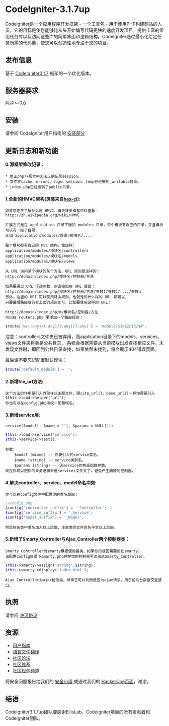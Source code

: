 CodeIgniter-3.1.7up
===========================

CodeIgniter是一个应用程序开发框架 - 一个工具包 - 用于使用PHP构建网站的人员。它的目标是使您能够比从头开始编写代码更快的速度开发项目，提供丰富的常用任务库以及访问这些库的简单界面和逻辑结构。CodeIgniter通过最小化给定任务所需的代码量，使您可以创造性地专注于您的项目。

## 发布信息

基于 [CodeIgniter3.1.7](https://codeigniter.com) 框架的一个优化版本。

## 服务器要求

PHP>=7.0

## 安装

请参阅 CodeIgniter用户指南的 [安装部分](https://codeigniter.com/user_guide/installation/index.html)

## 更新日志和新功能

#### 0.源框架修改记录：
	* 修正php7+版本中无法正确记录session。
	* 文件夹cache、errors、logs、session、temp已经搬到_writable目录。
	* index.php已经搬到了public目录。


#### 1.全新的HMVC架构(灵感来自[hex-ci](https://github.com/hex-ci/CodeIgniter-HMVC)):


	如果您还不了解什么是 HMVC，请先移步维基百科查看：
	http://zh.wikipedia.org/wiki/HMVC

	扩展方式是在 application 目录下增加 modules 目录，每个模块有自己的目录，并且模块可以有一级子目录，
	比如 application/modules/目录/模块名/....

	每个模块都有自己的 MVC 结构，像这样:
	application/modules/模块名/controllers
	application/modules/模块名/models
	application/modules/模块名/views

	从 URL 访问某个模块的某个方法，URL 规则是这样的：
	http://domain/index.php/模块名/控制器/方法

	如果要通过 URL 传递参数，则直接加在 URL 后面：
	http://domain/index.php/模块名/控制器/方法/参数1/参数2/..../参数n
	另外，这里的 URI 可以使用路由规则，也就是说什么样的 URL 都可以，
	只要最后路由成符合上面的规则即可，比如要使用这样的 URL：

	http://domain/index.php/m/模块名/控制器/方法
	可以在 routers.php 里添加一个路由规则：

```php
$route['m/(:any)/(:any)/(:any)/(:any)'] = 'module/$1/$2/$3/$4';
```
注意：controllers文件夹已被弃用，而application目录下的models、services、views文件夹将会是公共目录，
系统会根据需要从当前模块出发查找相应文件。未发现文件时，即回到公共目录查找，如果依然未找到，将会展示404错误页面。

最后请不要忘记配置默认模块：
```php
$route['default_module'] = '';
```

#### 2.新增file_url方法:

	这个方法的作用是引入外部样式主题文件，跟site_url()、base_url()一样你需要引入$this->load->helper('url');
	你也可以在config.php中统一配置域名。


#### 3.新增service层:
	service($model[, $name = ''[, $params = NULL]]);
```php
$this->load->service('service');
$this->service->test();
```	
	参数:
		$model (mixed) -- 你要引入的service类名。
		$name (string) -- service类别名。
		$params (string) -- 该service的构造函数参数。
	现在你可以把你的业务逻辑丢进services文件夹了，避免产生臃肿的控制器。

#### 4.解决controller、service、model命名冲突:

	你可以在config文件中配置你的类名后缀：
```php
//config.php
$config['controller_suffix'] = '_Controller';
$config['service_suffix'] = '_Service';
$config['model_suffix'] = '_Model';
```
	然后在各类中类名加入以上后缀，注意类的文件命名不含以上后缀。


#### 5.新增了Smarty_Controller与Ajax_Controller两个控制器类：

	Smarty_Controller为smarty模板使用基类，如果你的视图需要用到smarty，
	请配置config目录下smarty.php并在你的控制器里边继承Smarty_Controller。
```php
$this->smarty->assign('string',$string);
$this->smarty->display('index.html');
```
	Ajax_Controller为ajax检测类，继承它可以判断是否为ajax请求，用于前后台数据交互接口。

## 执照

请参阅 [许可协议](https://github.com/bcit-ci/CodeIgniter/blob/develop/user_guide_src/source/license.rst)

## 资源

-  [用户指南](https://codeigniter.com/docs)
-  [语言文件翻译](https://github.com/bcit-ci/codeigniter3-translations)
-  [社区论坛](http://forum.codeigniter.com/)
-  [社区维基](https://github.com/bcit-ci/CodeIgniter/wiki)
-  [社区松弛频道](https://codeigniterchat.slack.com/)

将安全问题报告给我们的 [安全小组](mailto:security@codeigniter.com) 或通过我们的 [HackerOne页面](https://hackerone.com/codeigniter)，谢谢。

## 结语

CodeIgniter3.1.7up团队要感谢EllisLab，CodeIgniter项目的所有贡献者和CodeIgniter团队。
